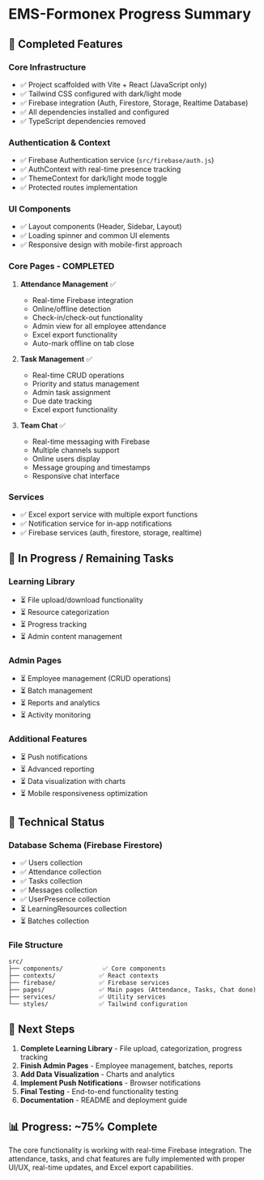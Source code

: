 # EMS-Formonex Progress Summary

## 🚀 Completed Features

### Core Infrastructure
- ✅ Project scaffolded with Vite + React (JavaScript only)
- ✅ Tailwind CSS configured with dark/light mode
- ✅ Firebase integration (Auth, Firestore, Storage, Realtime Database)
- ✅ All dependencies installed and configured
- ✅ TypeScript dependencies removed

### Authentication & Context
- ✅ Firebase Authentication service (`src/firebase/auth.js`)
- ✅ AuthContext with real-time presence tracking
- ✅ ThemeContext for dark/light mode toggle
- ✅ Protected routes implementation

### UI Components
- ✅ Layout components (Header, Sidebar, Layout)
- ✅ Loading spinner and common UI elements
- ✅ Responsive design with mobile-first approach

### Core Pages - COMPLETED
1. **Attendance Management** ✅
   - Real-time Firebase integration
   - Online/offline detection
   - Check-in/check-out functionality
   - Admin view for all employee attendance
   - Excel export functionality
   - Auto-mark offline on tab close

2. **Task Management** ✅
   - Real-time CRUD operations
   - Priority and status management
   - Admin task assignment
   - Due date tracking
   - Excel export functionality

3. **Team Chat** ✅
   - Real-time messaging with Firebase
   - Multiple channels support
   - Online users display
   - Message grouping and timestamps
   - Responsive chat interface

### Services
- ✅ Excel export service with multiple export functions
- ✅ Notification service for in-app notifications
- ✅ Firebase services (auth, firestore, storage, realtime)

## 🔄 In Progress / Remaining Tasks

### Learning Library
- ⏳ File upload/download functionality
- ⏳ Resource categorization
- ⏳ Progress tracking
- ⏳ Admin content management

### Admin Pages
- ⏳ Employee management (CRUD operations)
- ⏳ Batch management
- ⏳ Reports and analytics
- ⏳ Activity monitoring

### Additional Features
- ⏳ Push notifications
- ⏳ Advanced reporting
- ⏳ Data visualization with charts
- ⏳ Mobile responsiveness optimization

## 🔧 Technical Status

### Database Schema (Firebase Firestore)
- ✅ Users collection
- ✅ Attendance collection
- ✅ Tasks collection
- ✅ Messages collection
- ✅ UserPresence collection
- ⏳ LearningResources collection
- ⏳ Batches collection

### File Structure
```
src/
├── components/           ✅ Core components
├── contexts/            ✅ React contexts
├── firebase/            ✅ Firebase services
├── pages/               ✅ Main pages (Attendance, Tasks, Chat done)
├── services/            ✅ Utility services
└── styles/              ✅ Tailwind configuration
```

## 🎯 Next Steps

1. **Complete Learning Library** - File upload, categorization, progress tracking
2. **Finish Admin Pages** - Employee management, batches, reports
3. **Add Data Visualization** - Charts and analytics
4. **Implement Push Notifications** - Browser notifications
5. **Final Testing** - End-to-end functionality testing
6. **Documentation** - README and deployment guide

## 📊 Progress: ~75% Complete

The core functionality is working with real-time Firebase integration. The attendance, tasks, and chat features are fully implemented with proper UI/UX, real-time updates, and Excel export capabilities.
